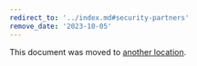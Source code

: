 ```yaml
---
redirect_to: '../index.md#security-partners'
remove_date: '2023-10-05'
---
```


This document was moved to [another location](../index.md#security-partners).

<!-- This redirect file can be deleted after <2023-10-05>. -->
<!-- Redirects that point to other docs in the same project expire in three months. -->
<!-- Redirects that point to docs in a different project or site (for example, link is not relative and starts with `https:`) expire in one year. -->
<!-- Before deletion, see: https://docs.gitlab.com/ee/development/documentation/redirects.html -->
